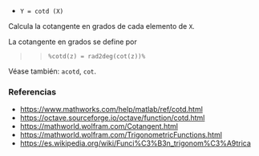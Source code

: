 - `Y = cotd (X)`

Calcula la cotangente en grados de cada elemento de `X`.

La cotangente en grados se define por

> > `%cotd(z) = rad2deg(cot(z))%`

Véase también: `acotd`, `cot`.

### Referencias

- https://www.mathworks.com/help/matlab/ref/cotd.html
- https://octave.sourceforge.io/octave/function/cotd.html
- https://mathworld.wolfram.com/Cotangent.html
- https://mathworld.wolfram.com/TrigonometricFunctions.html
- https://es.wikipedia.org/wiki/Funci%C3%B3n_trigonom%C3%A9trica

